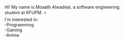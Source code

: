 Hi! My name is Moaath Alwadeai, a software engineering  
student at KFUPM. ⭐  
I'm interested in:   
-Programming  
-Gaming  
-Anime  
